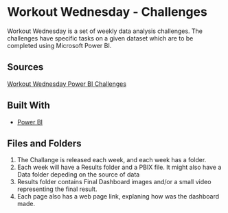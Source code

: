 # Workout Wednesday - Challenges

Workout Wednesday is a set of weekly data analysis challenges. The challenges have specific tasks on a given dataset which are to be completed using Microsoft Power BI.

## Sources

[Workout Wednesday Power BI Challenges](http://www.workout-wednesday.com/power-bi-challenges/)

## Built With

* [Power BI](https://powerbi.microsoft.com/en-us/)


## Files and Folders

1. The Challange is released each week, and each week has a folder.
2. Each week will have a Results folder and a PBIX file. It might also have a Data folder depeding on the source of data
3. Results folder contains Final Dashboard images and/or a small video representing the final result.
4. Each page also has a web page link, explaning how was the dashboard made.
